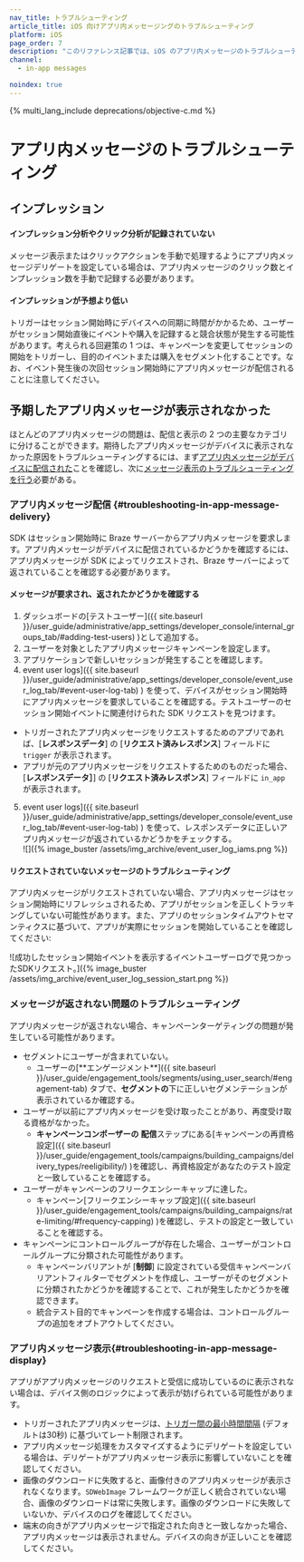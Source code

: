 ```yaml
---
nav_title: トラブルシューティング
article_title: iOS 向けアプリ内メッセージングのトラブルシューティング
platform: iOS
page_order: 7
description: "このリファレンス記事では、iOS のアプリ内メッセージのトラブルシューティングに関する潜在的なトピックを取り上げます。"
channel:
  - in-app messages

noindex: true
---
```


{% multi_lang_include deprecations/objective-c.md %}

# アプリ内メッセージのトラブルシューティング

## インプレッション

#### インプレッション分析やクリック分析が記録されていない

メッセージ表示またはクリックアクションを手動で処理するようにアプリ内メッセージデリゲートを設定している場合は、アプリ内メッセージのクリック数とインプレッション数を手動で記録する必要があります。

#### インプレッションが予想より低い

トリガーはセッション開始時にデバイスへの同期に時間がかかるため、ユーザーがセッション開始直後にイベントや購入を記録すると競合状態が発生する可能性があります。考えられる回避策の 1 つは、キャンペーンを変更してセッションの開始をトリガーし、目的のイベントまたは購入をセグメント化することです。なお、イベント発生後の次回セッション開始時にアプリ内メッセージが配信されることに注意してください。

## 予期したアプリ内メッセージが表示されなかった

ほとんどのアプリ内メッセージの問題は、配信と表示の 2 つの主要なカテゴリに分けることができます。期待したアプリ内メッセージがデバイスに表示されなかった原因をトラブルシューティングするには、まず[アプリ内メッセージがデバイスに配信された](#troubleshooting-in-app-message-delivery)ことを確認し、次に[メッセージ表示のトラブルシューティングを行う](#troubleshooting-in-app-message-display)必要がある。

### アプリ内メッセージ配信 {#troubleshooting-in-app-message-delivery}

SDK はセッション開始時に Braze サーバーからアプリ内メッセージを要求します。アプリ内メッセージがデバイスに配信されているかどうかを確認するには、アプリ内メッセージが SDK によってリクエストされ、Braze サーバーによって返されていることを確認する必要があります。

#### メッセージが要求され、返されたかどうかを確認する

1. ダッシュボードの[テストユーザー]({{ site.baseurl }}/user_guide/administrative/app_settings/developer_console/internal_groups_tab/#adding-test-users) )として追加する。
2. ユーザーを対象としたアプリ内メッセージキャンペーンを設定します。
3. アプリケーションで新しいセッションが発生することを確認します。
4. event user logs]({{ site.baseurl }}/user_guide/administrative/app_settings/developer_console/event_user_log_tab/#event-user-log-tab) ) を使って、デバイスがセッション開始時にアプリ内メッセージを要求していることを確認する。テストユーザーのセッション開始イベントに関連付けられた SDK リクエストを見つけます。
  - トリガーされたアプリ内メッセージをリクエストするためのアプリであれば、[**レスポンスデータ**] の [**リクエスト済みレスポンス**] フィールドに `trigger` が表示されます。
  - アプリが元のアプリ内メッセージをリクエストするためのものだった場合、[**レスポンスデータ］**] の [**リクエスト済みレスポンス**] フィールドに `in_app` が表示されます。
5. event user logs]({{ site.baseurl }}/user_guide/administrative/app_settings/developer_console/event_user_log_tab/#event-user-log-tab) ) を使って、レスポンスデータに正しいアプリ内メッセージが返されているかどうかをチェックする。<br>![]({% image_buster /assets/img_archive/event_user_log_iams.png %})

#### リクエストされていないメッセージのトラブルシューティング

アプリ内メッセージがリクエストされていない場合、アプリ内メッセージはセッション開始時にリフレッシュされるため、アプリがセッションを正しくトラッキングしていない可能性があります。また、アプリのセッションタイムアウトセマンティクスに基づいて、アプリが実際にセッションを開始していることを確認してください:

![成功したセッション開始イベントを表示するイベントユーザーログで見つかったSDKリクエスト。]({% image_buster /assets/img_archive/event_user_log_session_start.png %})

### メッセージが返されない問題のトラブルシューティング

アプリ内メッセージが返されない場合、キャンペーンターゲティングの問題が発生している可能性があります。

- セグメントにユーザーが含まれていない。
  - ユーザーの[\*\*エンゲージメント**]({{ site.baseurl }}/user_guide/engagement_tools/segments/using_user_search/#engagement-tab) タブで、**セグメントの**下に正しいセグメンテーションが表示されているか確認する。
- ユーザーが以前にアプリ内メッセージを受け取ったことがあり、再度受け取る資格がなかった。
  - **キャンペーンコンポーザーの** **配信**ステップにある[キャンペーンの再資格設定]({{ site.baseurl }}/user_guide/engagement_tools/campaigns/building_campaigns/delivery_types/reeligibility/) )を確認し、再資格設定があなたのテスト設定と一致していることを確認する。
- ユーザーがキャンペーンのフリークエンシーキャップに達した。
  - キャンペーン[フリークエンシーキャップ設定]({{ site.baseurl }}/user_guide/engagement_tools/campaigns/building_campaigns/rate-limiting/#frequency-capping) )を確認し、テストの設定と一致していることを確認する。
- キャンペーンにコントロールグループが存在した場合、ユーザーがコントロールグループに分類された可能性があります。
  - キャンペーンバリアントが [**制御**] に設定されている受信キャンペーンバリアントフィルターでセグメントを作成し、ユーザーがそのセグメントに分類されたかどうかを確認することで、これが発生したかどうかを確認できます。
  - 統合テスト目的でキャンペーンを作成する場合は、コントロールグループの追加をオプトアウトしてください。

### アプリ内メッセージ表示{#troubleshooting-in-app-message-display}

アプリがアプリ内メッセージのリクエストと受信に成功しているのに表示されない場合は、デバイス側のロジックによって表示が妨げられている可能性があります。

- トリガーされたアプリ内メッセージは、[トリガー間の最小時間間隔]({{site.baseurl}}/developer_guide/platform_integration_guides/ios/in-app_messaging/in-app_message_delivery/#minimum-time-interval-between-triggers) (デフォルトは30秒) に基づいてレート制限されます。
- アプリ内メッセージ処理をカスタマイズするようにデリゲートを設定している場合は、デリゲートがアプリ内メッセージ表示に影響していないことを確認してください。
- 画像のダウンロードに失敗すると、画像付きのアプリ内メッセージが表示されなくなります。`SDWebImage` フレームワークが正しく統合されていない場合、画像のダウンロードは常に失敗します。画像のダウンロードに失敗していないか、デバイスのログを確認してください。
- 端末の向きがアプリ内メッセージで指定された向きと一致しなかった場合、アプリ内メッセージは表示されません。デバイスの向きが正しいことを確認してください。


